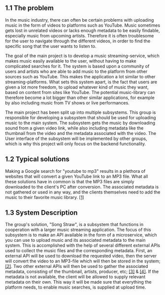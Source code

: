 ## 1.1 The problem
In the music industry, there can often be certain problems with uploading music in the form of videos to platforms such as YouTube. Music sometimes gets lost in unrelated videos or lacks enough metadata to be easily findable, especially music from upcoming artists. Therefore it is often troublesome for the user to navigate through the different videos, in order to find the specific song that the user wants to listen to.

The goal of the main project is to develop a music streaming-service, which makes music easily available to the user, without having to make complicated searches for it. The system is based upon a community of users and artists who are able to add music to the platform from other sources such as YouTube. This makes the application a lot similar to other streaming-platforms. What sets this system apart, is the fact that users are given a lot more freedom, to upload whatever kind of music they want, based on content from sites like YouTube. The potential music-library can therefore become a lot bigger than other similar applications, for example by also including music from TV shows or live performances.

The main project has been split up into multiple subsystems. This group is responsible for developing a subsystem that should be used for uploading music to the main system. The subsystem gets the music by downloading sound from a given video link, while also including metadata like the thumbnail from the video and the metadata associated with the video. The User interface of the subsystem will be implemented by other groups, which is why this project will only focus on the backend functionality.

## 1.2 Typical solutions
Making a Google search for "youtube to mp3" results in a plethora of websites that will convert a given YouTube link to an MP3 file. What all these solutions have in common is that the MP3 files are simply downloaded to the client's PC after conversion. The associated metadata is not gathered or used in any way, and the clients themselves need to add the music to their favorite music library. [[1]](/References#1-typical-youtube-mp3-downloader) 

## 1.3 System Description
The group's solution, "Song Straw", is a subsystem that functions in cooperation with a larger music streaming application. The focus of this subsystem is to make an API available in the form of a microservice, which you can use to upload music and its associated metadata to the main system. This is accomplished with the help of several different external APIs used to collect the music files and the corresponding metadata. First, an external API will be used to download the requested video, then the server will convert the video to an MP3-file which will then be stored in the system; [[2]](References#2-youtube-mp3-downloader-used-for-files). Two other external APIs will then be used to gather the associated metadata, consisting of the thumbnail, artists, producer, etc; [[3]](/References#3-youtubes-api-used-for-metadata) & [[4]](/References#4-ytdl-core-api-used-for-metadata). If the metadata is not available, the client will be allowed to supply relevant metadata on their own. This way it will be made sure that everything the platform needs, to enable music searches, is supplied at upload time.